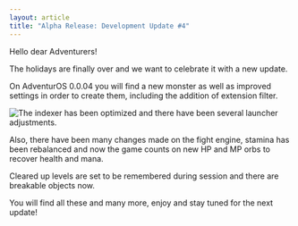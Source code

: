 ```yaml
---
layout: article
title: "Alpha Release: Development Update #4"
---
```


<p>Hello dear Adventurers! </p>
<p>The holidays are finally over and we want to celebrate it with a new update. </p>
<p>On AdventurOS 0.0.04 you will find a new monster as well as improved settings in order to create them, including the addition of extension filter. </p>

<img src="http://i.imgur.com/TG5tSvI.gif" style="float:left;">

<p>The indexer has been optimized and there have been several launcher adjustments. </p>

<p>Also, there have been many changes made on the fight engine, stamina has been rebalanced and now the game counts on new HP and MP orbs to recover health and mana. </p>

<p>Cleared up levels are set to be remembered during session and there are breakable objects now. </p>

<p>You will find all these and many more, enjoy and stay tuned for the next update! </p>